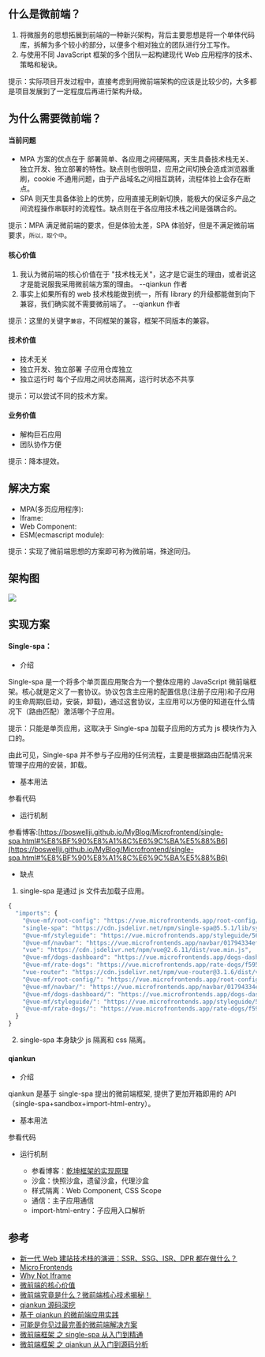 ## 什么是微前端？

1. 将微服务的思想拓展到前端的一种新兴架构，背后主要思想是将一个单体代码库，拆解为多个较小的部分，以便多个相对独立的团队进行分工写作。
2. 与使用不同 JavaScript 框架的多个团队一起构建现代 Web 应用程序的技术、策略和秘诀。

提示：实际项目开发过程中，直接考虑到用微前端架构的应该是比较少的，大多都是项目发展到了一定程度后再进行架构升级。

## 为什么需要微前端？

#### 当前问题

- MPA 方案的优点在于 部署简单、各应用之间硬隔离，天生具备技术栈无关、独立开发、独立部署的特性。缺点则也很明显，应用之间切换会造成浏览器重刷，cookie 不通用问题，由于产品域名之间相互跳转，流程体验上会存在断点。
- SPA 则天生具备体验上的优势，应用直接无刷新切换，能极大的保证多产品之间流程操作串联时的流程性。缺点则在于各应用技术栈之间是强耦合的。

提示：MPA 满足微前端的要求，但是体验太差，SPA 体验好，但是不满足微前端要求，`所以，取个中`。

#### 核心价值

1. 我认为微前端的核心价值在于 "技术栈无关"，这才是它诞生的理由，或者说这才是能说服我采用微前端方案的理由。 --qiankun 作者
2. 事实上如果所有的 web 技术栈能做到统一，所有 library 的升级都能做到向下兼容，我们确实就不需要微前端了。 --qiankun 作者

提示：这里的关键字`兼容`，不同框架的兼容，框架不同版本的兼容。

#### 技术价值

- 技术无关
- 独立开发、独立部署 子应用仓库独立
- 独立运行时 每个子应用之间状态隔离，运行时状态不共享

提示：可以尝试不同的技术方案。

#### 业务价值

- 解构巨石应用
- 团队协作方便

提示：降本提效。

## 解决方案

- MPA(多页应用程序):
- Iframe:
- Web Component:
- ESM(ecmascript module):

提示：实现了微前端思想的方案即可称为微前端，殊途同归。

## 架构图

![](https://pic1.zhimg.com/v2-49e29d35de9548c02b0d48782714e914_r.jpg)

## 实现方案

#### Single-spa：

- 介绍

Single-spa 是一个将多个单页面应用聚合为一个整体应用的 JavaScript 微前端框架。核心就是定义了一套协议。协议包含主应用的配置信息(注册子应用)和子应用的生命周期(启动，安装，卸载)，通过这套协议，主应用可以方便的知道在什么情况下（路由匹配）激活哪个子应用。

提示：只能是单页应用，这取决于 Single-spa 加载子应用的方式为 js 模块作为入口的。

由此可见，Single-spa 并不参与子应用的任何流程，主要是根据路由匹配情况来管理子应用的安装，卸载。

- 基本用法

参看代码

- 运行机制

参看博客:[https://boswellji.github.io/MyBlog/Microfrontend/single-spa.html#%E8%BF%90%E8%A1%8C%E6%9C%BA%E5%88%B6](https://boswellji.github.io/MyBlog/Microfrontend/single-spa.html#%E8%BF%90%E8%A1%8C%E6%9C%BA%E5%88%B6)

- 缺点

1. single-spa 是通过 js 文件去加载子应用。

```js
{
  "imports": {
    "@vue-mf/root-config": "https://vue.microfrontends.app/root-config/685cb799969ab697700620a8663570a87834fdc7/vue-mf-root-config.js",
    "single-spa": "https://cdn.jsdelivr.net/npm/single-spa@5.5.1/lib/system/single-spa.min.js",
    "@vue-mf/styleguide": "https://vue.microfrontends.app/styleguide/566ace2deeba4ca56b38fca7fa52d4d89ac32634/vue-mf-styleguide.js",
    "@vue-mf/navbar": "https://vue.microfrontends.app/navbar/01794334ef10fb4059f6658465f42597d24cb9d1/js/app.js",
    "vue": "https://cdn.jsdelivr.net/npm/vue@2.6.11/dist/vue.min.js",
    "@vue-mf/dogs-dashboard": "https://vue.microfrontends.app/dogs-dashboard/48cef902e48d293e1588320c0d855f7252742ab6/js/app.js",
    "@vue-mf/rate-dogs": "https://vue.microfrontends.app/rate-dogs/f5951b9fe7521f1134394244e239a47929239efb/js/app.js",
    "vue-router": "https://cdn.jsdelivr.net/npm/vue-router@3.1.6/dist/vue-router.min.js",
    "@vue-mf/root-config/": "https://vue.microfrontends.app/root-config/685cb799969ab697700620a8663570a87834fdc7/",
    "@vue-mf/navbar/": "https://vue.microfrontends.app/navbar/01794334ef10fb4059f6658465f42597d24cb9d1/js/",
    "@vue-mf/dogs-dashboard/": "https://vue.microfrontends.app/dogs-dashboard/48cef902e48d293e1588320c0d855f7252742ab6/js/",
    "@vue-mf/styleguide/": "https://vue.microfrontends.app/styleguide/566ace2deeba4ca56b38fca7fa52d4d89ac32634/",
    "@vue-mf/rate-dogs/": "https://vue.microfrontends.app/rate-dogs/f5951b9fe7521f1134394244e239a47929239efb/js/"
  }
}
```

2. single-spa 本身缺少 js 隔离和 css 隔离。

#### qiankun

- 介绍

qiankun 是基于 single-spa 提出的微前端框架, 提供了更加开箱即用的 API（single-spa+sandbox+import-html-entry）。

- 基本用法

参看代码

- 运行机制

  - 参看博客：[乾坤框架的实现原理](../microfrontend/qiankun.md)
  - 沙盒：快照沙盒，遗留沙盒，代理沙盒
  - 样式隔离：Web Component, CSS Scope
  - 通信：主子应用通信
  - import-html-entry：子应用入口解析

## 参考

- [新一代 Web 建站技术栈的演进：SSR、SSG、ISR、DPR 都在做什么？](https://zhuanlan.zhihu.com/p/365113639)
- [Micro Frontends](https://micro-frontends.org/)
- [Why Not Iframe](https://www.yuque.com/kuitos/gky7yw/gesexv)
- [微前端的核心价值](https://www.yuque.com/kuitos/gky7yw/rhduwc)
- [微前端究竟是什么？微前端核心技术揭秘！](https://mp.weixin.qq.com/s/u9F1IUJfsuJBseOsPIK5qQ)
- [qiankun 源码深挖](https://www.jianshu.com/p/9703726b4c9f)
- [基于 qiankun 的微前端应用实践](https://zhuanlan.zhihu.com/p/356225293)
- [可能是你见过最完善的微前端解决方案](https://zhuanlan.zhihu.com/p/78362028)
- [微前端框架 之 single-spa 从入门到精通](https://juejin.cn/post/6862661545592111111)
- [微前端框架 之 qiankun 从入门到源码分析](https://juejin.cn/post/6885211340999229454)
